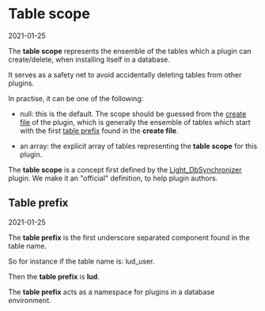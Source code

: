 Table scope
===========
2021-01-25


The **table scope** represents the ensemble of the tables which a plugin can create/delete, when installing itself in a database.

It serves as a safety net to avoid accidentally deleting tables from other plugins. 


In practise, it can be one of the following:

- null: this is the default. The scope should be guessed from the [create file](https://github.com/lingtalfi/TheBar/blob/master/discussions/create-file.md) of the plugin,
    which is generally the ensemble of tables which start with the first [table prefix](#table-prefix) found in the **create file**.
    
- an array: the explicit array of tables representing the **table scope** for this plugin.


The **table scope** is a concept first defined by the [Light_DbSynchronizer](https://github.com/lingtalfi/Light_DbSynchronizer/) plugin.
We make it an "official" definition, to help plugin authors.






Table prefix
--------
2021-01-25


The **table prefix** is the first underscore separated component found in the table name.

So for instance if the table name is: lud_user.

Then the **table prefix** is **lud**.


The **table prefix** acts as a namespace for plugins in a database environment.




